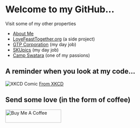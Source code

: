 # Welcome to my GitHub...
Visit some of my other properties
- [About Me](http://jmshearer.com)
- [LoveFeastTogether.org](https://lovefeasttogether.org) (a side project)
- [GTP Corporation](https://www.gtpcorp.com) (my day job)
- [SKUpics](https://www.skupics.com) (my day job)
- [Camp Swatara](http://www.campswatara.org) (one of my passions)

## A reminder when you look at my code...

![XKCD Comic](https://imgs.xkcd.com/comics/code_lifespan.png)
[From XKCD](https://xkcd.com/2730/)

## Send some love (in the form of coffee)
<a href="https://www.buymeacoffee.com/jmshearer" target="_blank"><img src="https://cdn.buymeacoffee.com/buttons/default-orange.png" alt="Buy Me A Coffee" height="41" width="174"></a>
